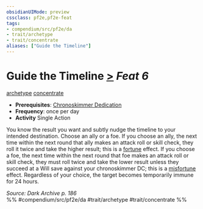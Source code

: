 ```yaml
---
obsidianUIMode: preview
cssclass: pf2e,pf2e-feat
tags:
- compendium/src/pf2e/da
- trait/archetype
- trait/concentrate
aliases: ["Guide the Timeline"]
---
```

# Guide the Timeline  [>](chapter-9-playing-the-game.md#Actions "Single Action") *Feat 6*  
[archetype](archetype.md "Archetype Feat Trait")  [concentrate](concentrate.md "Concentrate Action & Ability Trait")  

- **Prerequisites**: [Chronoskimmer Dedication](chronoskimmer-dedication-da.md)
- **Frequency**: once per day
- **Activity** Single Action

You know the result you want and subtly nudge the timeline to your intended destination. Choose an ally or a foe. If you choose an ally, the next time within the next round that ally makes an attack roll or skill check, they roll it twice and take the higher result; this is a [fortune](fortune.md "Fortune Effect Trait") effect. If you choose a foe, the next time within the next round that foe makes an attack roll or skill check, they must roll twice and take the lower result unless they succeed at a Will save against your chronoskimmer DC; this is a [misfortune](misfortune.md "Misfortune Effect Trait") effect. Regardless of your choice, the target becomes temporarily immune for 24 hours.

*Source: Dark Archive p. 186*  
%% #compendium/src/pf2e/da #trait/archetype #trait/concentrate %%